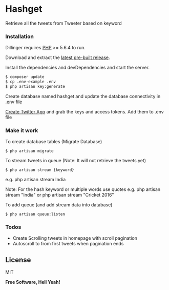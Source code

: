 # Hashget

Retrieve all the tweets from Tweeter based on keyword

### Installation

Dillinger requires [PHP](https://nodejs.org/) >= 5.6.4 to run.

Download and extract the [latest pre-built release](https://github.com/kavanpancholi/hashget).

Install the dependencies and devDependencies and start the server.

```sh
$ composer update
$ cp .env-example .env
$ php artisan key:generate
```
Create database named hashget and update the database connectivity in .env file

[Create Twitter App](https://apps.twitter.com/app/new) and grab the keys and access tokens. Add them to .env file

### Make it work

To create database tables (Migrate Database)
```
$ php artisan migrate
```
To stream tweets in queue (Note: It will not retrieve the tweets yet)
```
$ php artisan stream {keyword}
```
e.g. php artisan stream India

Note: For the hash keyword or multiple words use quotes
e.g. php artisan stream "India" or php artisan stream "Cricket 2016"

To add queue (and add stream data into database)
```
$ php artisan queue:listen
```

### Todos
 - Create Scrolling tweets in homepage with scroll pagination
 - Autoscroll to from first tweets when pagination ends

License
----

MIT

**Free Software, Hell Yeah!**
